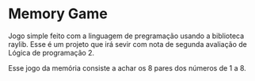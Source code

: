 # Memory Game

Jogo simple feito com a linguagem de pregramação usando a biblioteca raylib.
Esse é um projeto que irá sevir com nota de segunda avaliação de Lógica de programação 2.

Esse jogo da memória consiste a achar os 8 pares dos números de 1 a 8.

